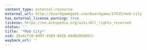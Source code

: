 ```yaml
---
content_type: external-resource
external_url: http://boardgamegeek.com/boardgame/17635/mob-city
has_external_license_warning: true
license: https://en.wikipedia.org/wiki/All_rights_reserved
status: ''
title: '*Mob City*'
uid: 28a4cfc0-8d9f-4589-8d28-04d8285d057c
wayback_url: ''
---
```

